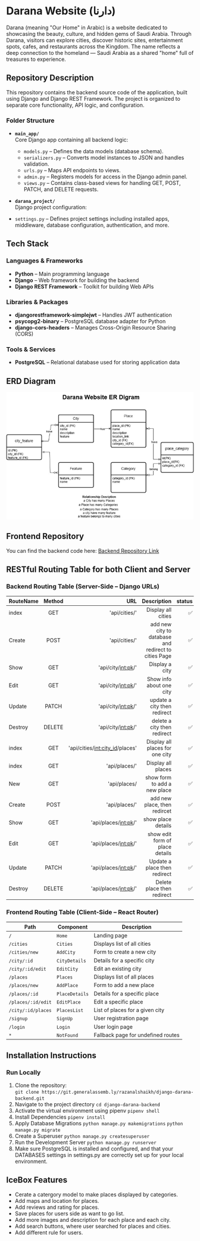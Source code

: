 # Darana Website (دارنا) 
Darana (meaning "Our Home" in Arabic) is a website dedicated to showcasing the beauty, culture, and hidden gems of Saudi Arabia.
Through Darana, visitors can explore cities, discover historic sites, entertainment spots, cafes, and restaurants across the Kingdom.
The name reflects a deep connection to the homeland — Saudi Arabia as a shared "home" full of treasures to experience.

## Repository Description

This repository contains the backend source code of the application, built using Django and Django REST Framework. The project is organized to separate core functionality, API logic, and configuration.

### Folder Structure

- **`main_app/`**  
  Core Django app containing all backend logic:
  - `models.py` – Defines the data models (database schema).
  - `serializers.py` – Converts model instances to JSON and handles validation.
  - `urls.py` – Maps API endpoints to views.
  - `admin.py` – Registers models for access in the Django admin panel.
  - `views.py` – Contains class-based views for handling GET, POST, PATCH, and DELETE requests.

- **`darana_project/`**  
  Django project configuration:
 - `settings.py` – Defines project settings including installed apps, middleware, database configuration, authentication, and more.

## Tech Stack

### Languages & Frameworks
- **Python** – Main programming language
- **Django** – Web framework for building the backend
- **Django REST Framework** – Toolkit for building Web APIs

### Libraries & Packages
- **djangorestframework-simplejwt** – Handles JWT authentication
- **psycopg2-binary** – PostgreSQL database adapter for Python
- **django-cors-headers** – Manages Cross-Origin Resource Sharing (CORS)

### Tools & Services
- **PostgreSQL** – Relational database used for storing application data
## ERD Diagram
![a picture of a ER diagram](assets/DaranaER.jpg)

## Frontend Repository
You can find the backend code here: [Backend Repository Link](
    https://git.generalassemb.ly/razanalshaikh/react-darana-frontend.git
)
## RESTful Routing Table for both Client and Server

### Backend Routing Table (Server-Side – Django URLs)
|RouteName|Method  |URL       |Description        |status    |
|:--------|:------:|--------:|------------------:|----------:|
| index   | GET    |'api/cities/'|  Display all cities|✅|
| Create  | POST   |'api/cities/'| add new city to database and redirect to cities Page|✅|
| Show    | GET    |'api/city/<int:pk>/'|  Display a city|✅|
| Edit    | GET    |'api/city/<int:pk>/'| Show info about one city|✅|
| Update  | PATCH  |'api/city/<int:pk>/'| update a city then redirect |✅|
| Destroy | DELETE |'api/city/<int:pk>/'| delete a city then redirect|✅|
| index   | GET    |'api/cities/<int:city_id>/places'|  Display all places for one city|✅|
| index   | GET    |'api/places/'|  Display all places|✅|
| New     | GET    |'api/places/| show form to add a new place|✅|
| Create  | POST   |'api/places/' | add new place, then redircet|✅|
| Show    | GET    |'api/places/<int:pk>/'| show place details| ✅|
| Edit    | GET    |'api/places/<int:pk>/'|  show edit form of place details|✅|
| Update  | PATCH  |'api/places/<int:pk>/'|Update a place then redirect|✅|
| Destroy | DELETE |'api/places/<int:pk>/'|Delete place then redirect|✅|

### Frontend Routing Table (Client-Side – React Router)
| Path                      | Component        | Description                        |
|---------------------------|------------------|------------------------------------|
| `/`                       | `Home`           | Landing page                       |
| `/cities`                 | `Cities`         | Displays list of all cities        |
| `/cities/new`             | `AddCity`        | Form to create a new city          |
| `/city/:id`               | `CityDetails`    | Details for a specific city        |
| `/city/:id/edit`          | `EditCity`       | Edit an existing city              |
| `/places`                 | `Places`         | Displays list of all places        |
| `/places/new`             | `AddPlace`       | Form to add a new place            |
| `/places/:id`             | `PlaceDetails`   | Details for a specific place       |
| `/places/:id/edit`        | `EditPlace`      | Edit a specific place              |
| `/city/:id/places`        | `PlacesList`     | List of places for a given city    |
| `/signup`                 | `SignUp`         | User registration page             |
| `/login`                  | `Login`          | User login page                    |
| `*`                       | `NotFound`       | Fallback page for undefined routes |

## Installation Instructions
### Run Locally
1. Clone the repository:  
  ` git clone https://git.generalassemb.ly/razanalshaikh/django-darana-backend.git `
2. Navigate to the project directory
    `cd django-darana-backend`
3. Activate the virtual environment using pipenv
    `pipenv shell`
4. Install Dependencies
    `pipenv install`
5. Apply Database Migrations
    `python manage.py makemigrations`
    `python manage.py migrate`
6. Create a Superuser
    `python manage.py createsuperuser`
7. Run the Development Server
    `python manage.py runserver`
8. Make sure PostgreSQL is installed and configured, and that your DATABASES settings in settings.py are correctly set up for your local environment.


## IceBox Features
- Cerate a catergory model to make places displayed by categories.
- Add maps and location for places.
- Add reviews and rating for places.
- Save places for users side as want to go list.
- Add more images and description for each place and each city.
- Add search buttons, where user searched for places and cities.
- Add different rule for users.
